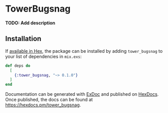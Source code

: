 # TowerBugsnag

**TODO: Add description**

## Installation

If [available in Hex](https://hex.pm/docs/publish), the package can be installed
by adding `tower_bugsnag` to your list of dependencies in `mix.exs`:

```elixir
def deps do
  [
    {:tower_bugsnag, "~> 0.1.0"}
  ]
end
```

Documentation can be generated with [ExDoc](https://github.com/elixir-lang/ex_doc)
and published on [HexDocs](https://hexdocs.pm). Once published, the docs can
be found at <https://hexdocs.pm/tower_bugsnag>.

